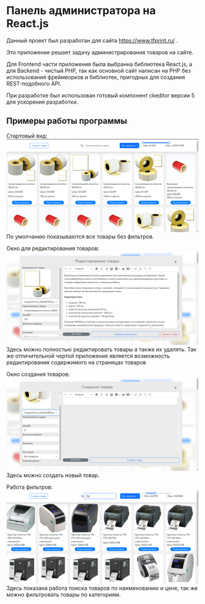 # Панель администратора на React.js

Данный проект был разработан для сайта https://www.tfprint.ru/ .

Это приложение решает задачу администрирования товаров на сайте.

Для Frontend части приложения была выбранна библиотека React.js, а для Backend - чистый PHP, так как основной сайт написан на PHP без использования фреймворков и библиотек, пригодных для создания REST-подобного API.

При разработке был использован готовый компонент ckeditor версии 5 для ускорения разработки.

## Примеры работы программы

Стартовый вид:
![preview](https://github.com/semichuk/tfprint-spa-products/raw/main/preview/4.png)
По умолчанию показываются все товары без фильтров.

Окно для редактирования товаров:
![preview](https://github.com/semichuk/tfprint-spa-products/raw/main/preview/2.png)
Здесь можно полностью редактировать товары а также их удалять.
Так же отличительной чертой приложения является возможность редактирования содержимого на страницах товаров

Окно создания товаров:
![preview](https://github.com/semichuk/tfprint-spa-products/raw/main/preview/3.png)
Здесь можно создать новый товар.

Работа фильтров:
![preview](https://github.com/semichuk/tfprint-spa-products/raw/main/preview/1.png)
Здесь показана работа поиска товаров по наименованию и цене, так же можно фильтровать товары по категориям.


